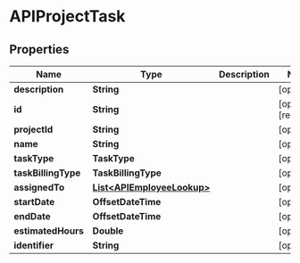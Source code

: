 

# APIProjectTask


## Properties

| Name | Type | Description | Notes |
|------------ | ------------- | ------------- | -------------|
|**description** | **String** |  |  [optional] |
|**id** | **String** |  |  [optional] [readonly] |
|**projectId** | **String** |  |  [optional] |
|**name** | **String** |  |  [optional] |
|**taskType** | **TaskType** |  |  [optional] |
|**taskBillingType** | **TaskBillingType** |  |  [optional] |
|**assignedTo** | [**List&lt;APIEmployeeLookup&gt;**](APIEmployeeLookup.md) |  |  [optional] |
|**startDate** | **OffsetDateTime** |  |  [optional] |
|**endDate** | **OffsetDateTime** |  |  [optional] |
|**estimatedHours** | **Double** |  |  [optional] |
|**identifier** | **String** |  |  [optional] |



